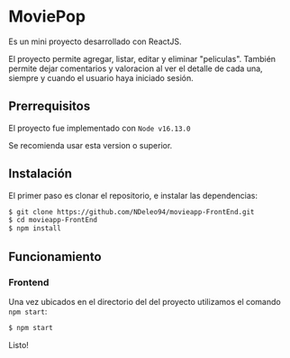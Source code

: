 # MoviePop

Es un mini proyecto desarrollado con ReactJS.

El proyecto permite agregar, listar, editar y eliminar "peliculas".
También permite dejar comentarios y valoracion al ver el detalle de cada una,
siempre y cuando el usuario haya iniciado sesión.

## Prerrequisitos
El proyecto fue implementado con `Node v16.13.0`

Se recomienda usar esta version o superior.

## Instalación
El primer paso es clonar el repositorio, e instalar las dependencias:

```sh
$ git clone https://github.com/NDeleo94/movieapp-FrontEnd.git
$ cd movieapp-FrontEnd
$ npm install
```

## Funcionamiento
### Frontend

Una vez ubicados en el directorio del del proyecto utilizamos el comando `npm start`:

```sh
$ npm start
```

Listo!
